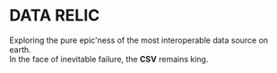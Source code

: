 # DATA RELIC

Exploring the pure epic'ness of the most interoperable data source on earth.  
In the face of inevitable failure, the **CSV** remains king.
